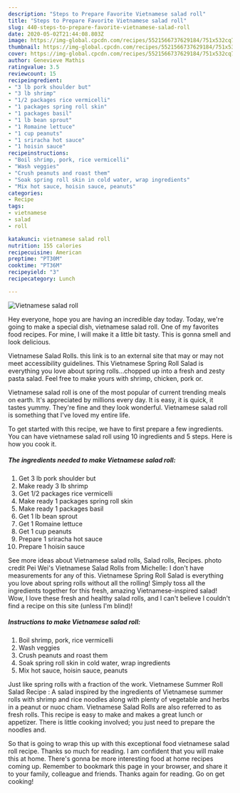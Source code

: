 ```yaml
---
description: "Steps to Prepare Favorite Vietnamese salad roll"
title: "Steps to Prepare Favorite Vietnamese salad roll"
slug: 440-steps-to-prepare-favorite-vietnamese-salad-roll
date: 2020-05-02T21:44:08.803Z
image: https://img-global.cpcdn.com/recipes/5521566737629184/751x532cq70/vietnamese-salad-roll-recipe-main-photo.jpg
thumbnail: https://img-global.cpcdn.com/recipes/5521566737629184/751x532cq70/vietnamese-salad-roll-recipe-main-photo.jpg
cover: https://img-global.cpcdn.com/recipes/5521566737629184/751x532cq70/vietnamese-salad-roll-recipe-main-photo.jpg
author: Genevieve Mathis
ratingvalue: 3.5
reviewcount: 15
recipeingredient:
- "3 lb pork shoulder but"
- "3 lb shrimp"
- "1/2 packages rice vermicelli"
- "1 packages spring roll skin"
- "1 packages basil"
- "1 lb bean sprout"
- "1 Romaine lettuce"
- "1 cup peanuts"
- "1 sriracha hot sauce"
- "1 hoisin sauce"
recipeinstructions:
- "Boil shrimp, pork, rice vermicelli"
- "Wash veggies"
- "Crush peanuts and roast them"
- "Soak spring roll skin in cold water, wrap ingredients"
- "Mix hot sauce, hoisin sauce, peanuts"
categories:
- Recipe
tags:
- vietnamese
- salad
- roll

katakunci: vietnamese salad roll 
nutrition: 155 calories
recipecuisine: American
preptime: "PT30M"
cooktime: "PT36M"
recipeyield: "3"
recipecategory: Lunch

---
```



![Vietnamese salad roll](https://img-global.cpcdn.com/recipes/5521566737629184/751x532cq70/vietnamese-salad-roll-recipe-main-photo.jpg)

Hey everyone, hope you are having an incredible day today. Today, we're going to make a special dish, vietnamese salad roll. One of my favorites food recipes. For mine, I will make it a little bit tasty. This is gonna smell and look delicious.

Vietnamese Salad Rolls. this link is to an external site that may or may not meet accessibility guidelines. This Vietnamese Spring Roll Salad is everything you love about spring rolls…chopped up into a fresh and zesty pasta salad. Feel free to make yours with shrimp, chicken, pork or.

Vietnamese salad roll is one of the most popular of current trending meals on earth. It's appreciated by millions every day. It is easy, it is quick, it tastes yummy. They're fine and they look wonderful. Vietnamese salad roll is something that I've loved my entire life.


To get started with this recipe, we have to first prepare a few ingredients. You can have vietnamese salad roll using 10 ingredients and 5 steps. Here is how you cook it.

<!--inarticleads1-->

##### The ingredients needed to make Vietnamese salad roll:

1. Get 3 lb pork shoulder but
1. Make ready 3 lb shrimp
1. Get 1/2 packages rice vermicelli
1. Make ready 1 packages spring roll skin
1. Make ready 1 packages basil
1. Get 1 lb bean sprout
1. Get 1 Romaine lettuce
1. Get 1 cup peanuts
1. Prepare 1 sriracha hot sauce
1. Prepare 1 hoisin sauce


See more ideas about Vietnamese salad rolls, Salad rolls, Recipes. photo credit Pei Wei&#39;s Vietnamese Salad Rolls from Michelle: I don&#39;t have measurements for any of this. Vietnamese Spring Roll Salad is everything you love about spring rolls without all the rolling! Simply toss all the ingredients together for this fresh, amazing Vietnamese-inspired salad! Wow, I love these fresh and healthy salad rolls, and I can&#39;t believe I couldn&#39;t find a recipe on this site (unless I&#39;m blind)! 

<!--inarticleads2-->

##### Instructions to make Vietnamese salad roll:

1. Boil shrimp, pork, rice vermicelli
1. Wash veggies
1. Crush peanuts and roast them
1. Soak spring roll skin in cold water, wrap ingredients
1. Mix hot sauce, hoisin sauce, peanuts


Just like spring rolls with a fraction of the work. Vietnamese Summer Roll Salad Recipe : A salad inspired by the ingredients of Vietnamese summer rolls with shrimp and rice noodles along with plenty of vegetable and herbs in a peanut or nuoc cham. Vietnamese Salad Rolls are also referred to as fresh rolls. This recipe is easy to make and makes a great lunch or appetizer. There is little cooking involved; you just need to prepare the noodles and. 

So that is going to wrap this up with this exceptional food vietnamese salad roll recipe. Thanks so much for reading. I am confident that you will make this at home. There's gonna be more interesting food at home recipes coming up. Remember to bookmark this page in your browser, and share it to your family, colleague and friends. Thanks again for reading. Go on get cooking!
